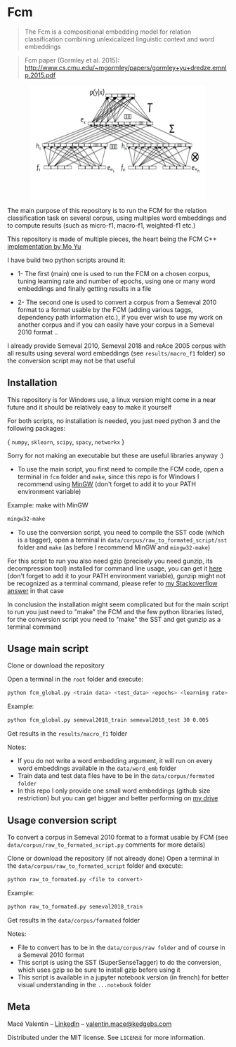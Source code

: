 
# Fcm
>The Fcm is a compositional embedding model for relation classification combining unlexicalized linguistic context
and word embeddings

>Fcm paper (Gormley et al. 2015): http://www.cs.cmu.edu/~mgormley/papers/gormley+yu+dredze.emnlp.2015.pdf

<p align="center">
  <img src="./data/corpus/raw_to_formated_script/notebook/img/fcm_nn.png"
       width="400" height="260">
</p>

The main purpose of this repository is to run the FCM for the relation classification task on several corpus, using multiples word embeddings and to compute results (such as micro-f1, macro-f1, weighted-f1 etc.)

This repository is made of multiple pieces, the heart being the FCM C++ [implementation by Mo Yu](https://github.com/Gorov/FCM_nips_workshop)

I have build two python scripts around it:

- 1- The first (main) one is used to run the FCM on a chosen corpus, tuning learning rate and number of epochs, using one or many word embeddings and finally getting results in a file

- 2- The second one is used to convert a corpus from a Semeval 2010 format to a format usable by the FCM (adding various taggs, dependency path information etc.), if you ever wish to use my work on another corpus and if you can easily have your corpus in a Semeval 2010 format ..

I already provide Semeval 2010, Semeval 2018 and reAce 2005 corpus with all results using several word embeddings (see ``results/macro_f1`` folder) so the conversion script may not be that useful

## Installation

This repository is for Windows use, a linux version might come in a near future and it should be relatively easy to make it yourself

For both scripts, no installation is needed, you just need python 3 and the following packages:

{ ``numpy``, ``sklearn``, ``scipy``, ``spacy``, ``networkx`` }

Sorry for not making an executable but these are useful libraries anyway :)


- To use the main script, you first need to compile the FCM code, open a terminal in ``fcm`` folder and ``make``, since this repo is for Windows I recommend using [MinGW](https://sourceforge.net/projects/mingw-w64/) (don't forget to add it to your PATH environment variable)

Example: make with MinGW

```sh
mingw32-make
```

- To use the conversion script, you need to compile the SST code (which is a tagger), open a terminal in ``data/corpus/raw_to_formated_script/sst`` folder and ``make`` (as before I recommend MinGW and ``mingw32-make``)

For this script to run you also need gzip (precisely you need gunzip, its decompression tool) installed for command line usage, you can get it [here](http://gnuwin32.sourceforge.net/packages/gzip.htm) (don't forget to add it to your PATH environment variable), gunzip might not be recognized as a terminal command, please refer to [my Stackoverflow answer](https://stackoverflow.com/questions/51905489/using-gunzip-on-windows-in-command-line/51905574#51905574) in that case

In conclusion the installation might seem complicated but for the main script to run you just need to "make" the FCM and the few python libraries listed, for the conversion script you need to "make" the SST and get gunzip as a terminal command


## Usage main script

Clone or download the repository

Open a terminal in the ``root`` folder and execute:
```sh
python fcm_global.py <train data> <test_data> <epochs> <learning rate> [word embeddings]
```
Example:
```sh
python fcm_global.py semeval2018_train semeval2018_test 30 0.005
```
Get results in the ``results/macro_f1`` folder

Notes:
- If you do not write a word embedding argument, it will run on every word embeddings available in the ``data/word_emb`` folder
- Train data and test data files have to be in the ``data/corpus/formated folder``
- In this repo I only provide one small word embeddings (github size restriction) but you can get bigger and better performing on [my drive](https://drive.google.com/drive/folders/18KrHhJcpOouFEf1Dgqw8N6Hpg6gxEZjH)


## Usage conversion script

To convert a corpus in Semeval 2010 format to a format usable by FCM (see ``data/corpus/raw_to_formated_script.py`` comments for more details)

Clone or download the repository (if not already done)
Open a terminal in the ``data/corpus/raw_to_formated_script`` folder and execute:
```sh
python raw_to_formated.py <file to convert>
```
Example:
```sh
python raw_to_formated.py semeval2018_train
```
Get results in the ``data/corpus/formated`` folder

Notes:
- File to convert has to be in the ``data/corpus/raw folder`` and of course in a Semeval 2010 format
- This script is using the SST (SuperSenseTagger) to do the conversion, which uses gzip so be sure to install gzip before using it
- This script is available in a jupyter notebook version (in french) for better visual understanding in the ``...notebook`` folder

## Meta

Macé Valentin – [LinkedIn](https://www.linkedin.com/in/valentin-mac%C3%A9-310683165/) – valentin.mace@kedgebs.com

Distributed under the MIT license. See ``LICENSE`` for more information.

